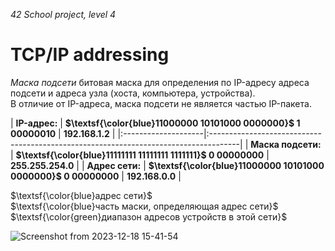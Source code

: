 _42 School project, level 4_

# TCP/IP addressing
_Маска подсети_ битовая маска для определения по IP-адресу адреса подсети и адреса узла (хоста, компьютера, устройства).  
В отличие от IP-адреса, маска подсети не является частью IP-пакета.  

| **IP-адрес:**       | **$\textsf{\color{blue}11000000 10101000 0000000}$ 1 00000010** | **192.168.1.2**    |
|:--------------------|:-------------------------------------------------------------------------------------|
| **Маска подсети:**  | **$\textsf{\color{blue}11111111 11111111 1111111}$ 0 00000000** | **255.255.254.0**  |
| **Адрес сети:**     | **$\textsf{\color{blue}11000000 10101000 0000000}$ 0 00000000** | **192.168.0.0**    |

$\textsf{\color{blue}адрес сети}$  
$\textsf{\color{blue}часть маски, определяющая адрес сети}$  
$\textsf{\color{green}диапазон адресов устройств в этой сети}$  

![Screenshot from 2023-12-18 15-41-54](https://github.com/akostrik/net_practice/assets/22834202/429cb593-9681-44fd-bed8-f5629d8e2100)
